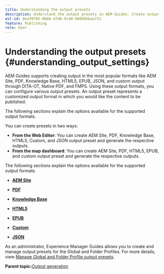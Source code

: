 ```yaml
---
title: Understanding the output presets
description: Understand the output presets in AEM Guides. Create output presets from the web editor and the map dashboard for AEM site, PDF, HTML5, EPUB, custom, and JSON formats.
exl-id: 8eaf0765-8b66-47d6-9c40-888495baa711
feature: Publishing
role: User
---
```

# Understanding the output presets {#understanding_output_settings}

AEM Guides supports creating output in the most popular formats like AEM Site, PDF, Knowledge Base, HTML5, EPUB, JSON, and custom output through DITA-OT, Native PDF, and FMPS. Using these output formats, you can configure various output presets. An output preset represents a customized output format in which you would like the content to be published.

The following sections explain the options available for the supported output formats.

You can create presets in two ways:

-   **From the Web Editor**: You can create AEM Site, PDF, Knowledge Base, HTML5, Custom, and JSON output preset and generate the respective outputs.
-   **From the map dashboard**: You can create AEM Site, PDF, HTML5, EPUB, and custom output preset and generate the respective outputs.

The following sections explain the options available for the supported output formats.

-   **[AEM Site](generate-output-aem-site.md)**  

-   **[PDF](generate-output-pdf.md)**  

-  **[Knowledge Base](generate-output-knowledge-base.md)**

-   **[HTML5](generate-output-html5.md)**  

-   **[EPUB](generate-output-epub.md)**  

-   **[Custom](generate-output-custom.md)**  

-   **[JSON](generate-output-json.md)**  

As an administrator, Experience Manager Guides allows you to create and manage output presets for the Global and Folder Profiles. For more details, view [Manage Global and Folder Profile output presets](./web-editor-manage-output-presets.md).

**Parent topic:**[Output generation](generate-output.md)
